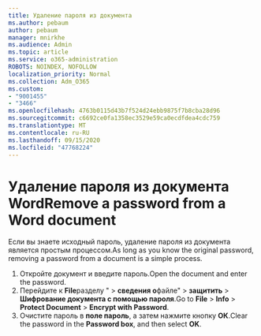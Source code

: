```yaml
---
title: Удаление пароля из документа
ms.author: pebaum
author: pebaum
manager: mnirkhe
ms.audience: Admin
ms.topic: article
ms.service: o365-administration
ROBOTS: NOINDEX, NOFOLLOW
localization_priority: Normal
ms.collection: Adm_O365
ms.custom:
- "9001455"
- "3466"
ms.openlocfilehash: 4763b0115d43b7f524d24ebb9875f7b8cba28d96
ms.sourcegitcommit: c6692ce0fa1358ec3529e59ca0ecdfdea4cdc759
ms.translationtype: MT
ms.contentlocale: ru-RU
ms.lasthandoff: 09/15/2020
ms.locfileid: "47768224"
---
```

# <a name="remove-a-password-from-a-word-document"></a><span data-ttu-id="09ef8-102">Удаление пароля из документа Word</span><span class="sxs-lookup"><span data-stu-id="09ef8-102">Remove a password from a Word document</span></span>

<span data-ttu-id="09ef8-103">Если вы знаете исходный пароль, удаление пароля из документа является простым процессом.</span><span class="sxs-lookup"><span data-stu-id="09ef8-103">As long as you know the original password, removing a password from a document is a simple process.</span></span>

1. <span data-ttu-id="09ef8-104">Откройте документ и введите пароль.</span><span class="sxs-lookup"><span data-stu-id="09ef8-104">Open the document and enter the password.</span></span>
2. <span data-ttu-id="09ef8-105">Перейдите к **File**разделу "  >  **сведения о**файле"  >  **защитить**  >  **Шифрование документа с помощью пароля**.</span><span class="sxs-lookup"><span data-stu-id="09ef8-105">Go to **File** > **Info** > **Protect Document** > **Encrypt with Password**.</span></span>
3. <span data-ttu-id="09ef8-106">Очистите пароль в **поле пароль**, а затем нажмите кнопку **ОК**.</span><span class="sxs-lookup"><span data-stu-id="09ef8-106">Clear the password in the **Password box**, and then select **OK**.</span></span>